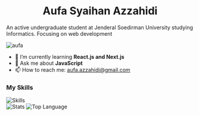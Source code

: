 <h1 align=center>Aufa Syaihan Azzahidi</h1>

<!--
**aufasyaihan/aufasyaihan** is a ✨ _special_ ✨ repository because its `README.md` (this file) appears on your GitHub profile.

Here are some ideas to get you started:

- 🔭 I’m currently working on ...

- 👯 I’m looking to collaborate on ...
- 🤔 I’m looking for help with ...


- 😄 Pronouns: ...
- ⚡ Fun fact: ...
-->

An active undergraduate student at Jenderal Soedirman University studying Informatics. Focusing on web development

<p><img src="https://komarev.com/ghpvc/?username=aufasyaihan&label=Profile%20views&color=0e75b6&style=flat" alt="aufa"/></p>

- 🌱 I’m currently learning **React.js and Next.js**
- 💬 Ask me about **JavaScript**
- 📫 How to reach me: aufa.azzahidi@gmail.com

<div>
  <div>
    <h3>My Skills</h3>
    <img src="https://skillicons.dev/icons?i=js,html,css,react,figma,tailwind,laravel" alt="Skills"/>
  </div>
  <div>
    <img src="https://github-readme-stats.vercel.app/api?username=aufasyaihan&theme=radical" alt="Stats"/>
    <img src="https://github-readme-stats.vercel.app/api/top-langs/?username=aufasyaihan&layout=donut-vertical&theme=radical" alt="Top Language"/>
  </div>
</div>
